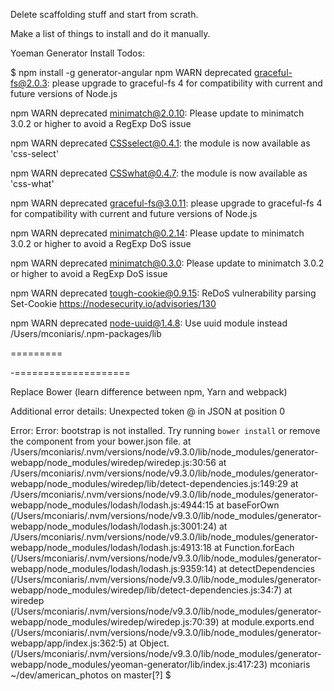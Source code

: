 
Delete scaffolding stuff and start from scrath.

Make a list of things to install and do it manually.


Yoeman Generator Install Todos:

$ npm install -g generator-angular
npm WARN deprecated graceful-fs@2.0.3: please upgrade to graceful-fs 4 for compatibility with current and future versions of Node.js

npm WARN deprecated minimatch@2.0.10: Please update to minimatch 3.0.2 or higher to avoid a RegExp DoS issue

npm WARN deprecated CSSselect@0.4.1: the module is now available as 'css-select'

npm WARN deprecated CSSwhat@0.4.7: the module is now available as 'css-what'

npm WARN deprecated graceful-fs@3.0.11: please upgrade to graceful-fs 4 for compatibility with current and future versions of Node.js

npm WARN deprecated minimatch@0.2.14: Please update to minimatch 3.0.2 or higher to avoid a RegExp DoS issue

npm WARN deprecated minimatch@0.3.0: Please update to minimatch 3.0.2 or higher to avoid a RegExp DoS issue

npm WARN deprecated tough-cookie@0.9.15: ReDoS vulnerability parsing Set-Cookie https://nodesecurity.io/advisories/130

npm WARN deprecated node-uuid@1.4.8: Use uuid module instead
/Users/mconiaris/.npm-packages/lib



=========



-====================


Replace Bower (learn difference between npm, Yarn and webpack)


Additional error details:
Unexpected token @ in JSON at position 0


Error: Error: bootstrap is not installed. Try running `bower install` or remove the component from your bower.json file.
    at /Users/mconiaris/.nvm/versions/node/v9.3.0/lib/node_modules/generator-webapp/node_modules/wiredep/wiredep.js:30:56
    at /Users/mconiaris/.nvm/versions/node/v9.3.0/lib/node_modules/generator-webapp/node_modules/wiredep/lib/detect-dependencies.js:149:29
    at /Users/mconiaris/.nvm/versions/node/v9.3.0/lib/node_modules/generator-webapp/node_modules/lodash/lodash.js:4944:15
    at baseForOwn (/Users/mconiaris/.nvm/versions/node/v9.3.0/lib/node_modules/generator-webapp/node_modules/lodash/lodash.js:3001:24)
    at /Users/mconiaris/.nvm/versions/node/v9.3.0/lib/node_modules/generator-webapp/node_modules/lodash/lodash.js:4913:18
    at Function.forEach (/Users/mconiaris/.nvm/versions/node/v9.3.0/lib/node_modules/generator-webapp/node_modules/lodash/lodash.js:9359:14)
    at detectDependencies (/Users/mconiaris/.nvm/versions/node/v9.3.0/lib/node_modules/generator-webapp/node_modules/wiredep/lib/detect-dependencies.js:34:7)
    at wiredep (/Users/mconiaris/.nvm/versions/node/v9.3.0/lib/node_modules/generator-webapp/node_modules/wiredep/wiredep.js:70:39)
    at module.exports.end (/Users/mconiaris/.nvm/versions/node/v9.3.0/lib/node_modules/generator-webapp/app/index.js:362:5)
    at Object.<anonymous> (/Users/mconiaris/.nvm/versions/node/v9.3.0/lib/node_modules/generator-webapp/node_modules/yeoman-generator/lib/index.js:417:23)
mconiaris ~/dev/american_photos on master[?]
$ 
